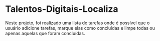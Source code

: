 # Talentos-Digitais-Localiza

Neste projeto, foi realizado uma lista de tarefas onde é possível que o usuário adicione tarefas, marque elas como concluídas e limpe todas ou apenas aquelas que foram concluídas.
